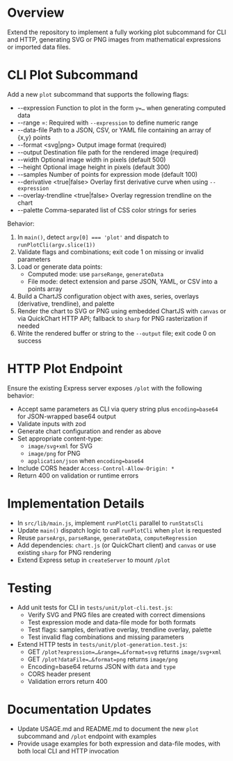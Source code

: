 # Overview
Extend the repository to implement a fully working plot subcommand for CLI and HTTP, generating SVG or PNG images from mathematical expressions or imported data files.

# CLI Plot Subcommand
Add a new `plot` subcommand that supports the following flags:
- --expression <expression>    Function to plot in the form `y=…` when generating computed data
- --range <axis>=<min>:<max>   Required with `--expression` to define numeric range
- --data-file <path>           Path to a JSON, CSV, or YAML file containing an array of {x,y} points
- --format <svg|png>           Output image format (required)
- --output <path>              Destination file path for the rendered image (required)
- --width <number>             Optional image width in pixels (default 500)
- --height <number>            Optional image height in pixels (default 300)
- --samples <number>           Number of points for expression mode (default 100)
- --derivative <true|false>    Overlay first derivative curve when using `--expression`
- --overlay-trendline <true|false>    Overlay regression trendline on the chart
- --palette <CSV>              Comma-separated list of CSS color strings for series

Behavior:
1. In `main()`, detect `argv[0] === 'plot'` and dispatch to `runPlotCli(argv.slice(1))`
2. Validate flags and combinations; exit code 1 on missing or invalid parameters
3. Load or generate data points:
   - Computed mode: use `parseRange`, `generateData`
   - File mode: detect extension and parse JSON, YAML, or CSV into a points array
4. Build a ChartJS configuration object with axes, series, overlays (derivative, trendline), and palette
5. Render the chart to SVG or PNG using embedded ChartJS with `canvas` or via QuickChart HTTP API; fallback to `sharp` for PNG rasterization if needed
6. Write the rendered buffer or string to the `--output` file; exit code 0 on success

# HTTP Plot Endpoint
Ensure the existing Express server exposes `/plot` with the following behavior:
- Accept same parameters as CLI via query string plus `encoding=base64` for JSON-wrapped base64 output
- Validate inputs with zod
- Generate chart configuration and render as above
- Set appropriate content-type:
  - `image/svg+xml` for SVG
  - `image/png` for PNG
  - `application/json` when `encoding=base64`
- Include CORS header `Access-Control-Allow-Origin: *`
- Return 400 on validation or runtime errors

# Implementation Details
- In `src/lib/main.js`, implement `runPlotCli` parallel to `runStatsCli`
- Update `main()` dispatch logic to call `runPlotCli` when `plot` is requested
- Reuse `parseArgs`, `parseRange`, `generateData`, `computeRegression`
- Add dependencies: `chart.js` (or QuickChart client) and `canvas` or use existing `sharp` for PNG rendering
- Extend Express setup in `createServer` to mount `/plot`

# Testing
- Add unit tests for CLI in `tests/unit/plot-cli.test.js`:
  - Verify SVG and PNG files are created with correct dimensions
  - Test expression mode and data-file mode for both formats
  - Test flags: samples, derivative overlay, trendline overlay, palette
  - Test invalid flag combinations and missing parameters
- Extend HTTP tests in `tests/unit/plot-generation.test.js`:
  - GET `/plot?expression=…&range=…&format=svg` returns `image/svg+xml`
  - GET `/plot?dataFile=…&format=png` returns `image/png`
  - Encoding=base64 returns JSON with `data` and `type`
  - CORS header present
  - Validation errors return 400

# Documentation Updates
- Update USAGE.md and README.md to document the new `plot` subcommand and `/plot` endpoint with examples
- Provide usage examples for both expression and data-file modes, with both local CLI and HTTP invocation